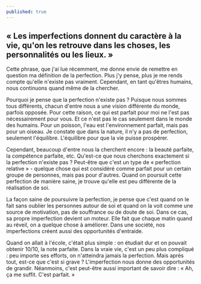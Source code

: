 ```yaml
---
published: true
---
```

## « Les imperfections donnent du caractère à la vie, qu'on les retrouve dans les choses, les personnalités ou les lieux. »

Cette phrase, que j'ai lue récemment, me donne envie de remettre en question ma définition de la perfection. Plus j'y pense, plus je me rends compte qu'elle n'existe pas vraiment. Cependant, en tant qu'êtres humains, nous continuons quand même de la chercher.

Pourquoi je pense que la perfection n'existe pas ? Puisque nous sommes tous différents, chacun d'entre nous a une vision différente du monde, parfois opposée. Pour cette raison, ce qui est parfait pour moi ne l'est pas nécessairement pour vous. Et ce n'est pas le cas seulement dans le monde des humains. Pour un poisson, l'eau est l'environnement parfait, mais pas pour un oiseau. Je constate que dans la nature, il n'y a pas de perfection, seulement l'équilibre. L'équilibre pour que la vie puisse prospérer.

Cependant, beaucoup d'entre nous la cherchent encore : la beauté parfaite, la compétence parfaite, etc. Qu'est-ce que nous cherchons exactement si la perfection n'existe pas ? Peut-être que c'est un type de « perfection relative » - quelque chose qui est considéré comme parfait pour un certain groupe de personnes, mais pas pour d'autres. Quand on poursuit cette perfection de manière saine, je trouve qu'elle est peu différente de la réalisation de soi.

La façon saine de poursuivre la perfection, je pense que c'est quand on le fait sans oublier les personnes autour de soi et quand on la voit comme une source de motivation, pas de souffrance ou de doute de soi. Dans ce cas, sa propre imperfection devient un moteur. Elle fait que chaque matin quand au réveil, on a quelque chose à améliorer. Dans une société, nos imperfections créent aussi des opportunités d'entraide.

Quand on allait à l'école, c'était plus simple : on étudiait dur et on pouvait obtenir 10/10, la note parfaite. Dans la vraie vie, c'est un peu plus compliqué : peu importe ses efforts, on n'atteindra jamais la perfection. Mais après tout, est-ce que c'est si grave ? L'imperfection nous donne des opportunités de grandir. Néanmoins, c'est peut-être aussi important de savoir dire : « Ah, ça me suffit. C'est parfait. »
